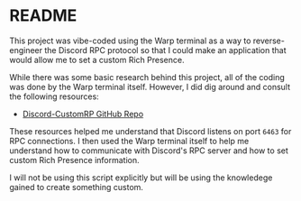 # README

This project was vibe-coded using the Warp terminal as a way to reverse-engineer the Discord RPC protocol so that I could make an application that would allow me to set a custom Rich Presence.

While there was some basic research behind this project, all of the coding was done by the Warp terminal itself. However, I did dig around and consult the following resources:

- [Discord-CustomRP GitHub Repo](https://github.com/maximmax42/Discord-CustomRP/tree/master)

These resources helped me understand that Discord listens on port `6463` for RPC connections. I then used the Warp terminal itself to help me understand how to communicate with Discord's RPC server and how to set custom Rich Presence information.

I will not be using this script explicitly but will be using the knowledege gained to create something custom.
